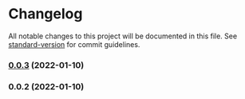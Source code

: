 # Changelog

All notable changes to this project will be documented in this file. See [standard-version](https://github.com/conventional-changelog/standard-version) for commit guidelines.

### [0.0.3](https://github.com/wmjalak/versioning_test/compare/v0.0.2...v0.0.3) (2022-01-10)

### 0.0.2 (2022-01-10)
